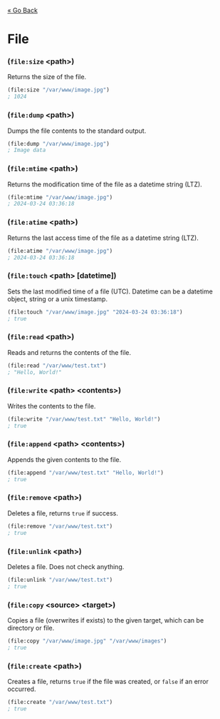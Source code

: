 [&laquo; Go Back](./Expr.md)
# File


### (`file:size` \<path>)
Returns the size of the file.
```lisp
(file:size "/var/www/image.jpg")
; 1024
```

### (`file:dump` \<path>)
Dumps the file contents to the standard output.
```lisp
(file:dump "/var/www/image.jpg")
; Image data
```

### (`file:mtime` \<path>)
Returns the modification time of the file as a datetime string (LTZ).
```lisp
(file:mtime "/var/www/image.jpg")
; 2024-03-24 03:36:18
```

### (`file:atime` \<path>)
Returns the last access time of the file as a datetime string (LTZ).
```lisp
(file:atime "/var/www/image.jpg")
; 2024-03-24 03:36:18
```

### (`file:touch` \<path> [datetime])
Sets the last modified time of a file (UTC). Datetime can be a datetime object, string or a unix timestamp.
```lisp
(file:touch "/var/www/image.jpg" "2024-03-24 03:36:18")
; true
```

### (`file:read` \<path>)
Reads and returns the contents of the file.
```lisp
(file:read "/var/www/test.txt")
; "Hello, World!"
```

### (`file:write` \<path> \<contents>)
Writes the contents to the file.
```lisp
(file:write "/var/www/test.txt" "Hello, World!")
; true
```

### (`file:append` \<path> \<contents>)
Appends the given contents to the file.
```lisp
(file:append "/var/www/test.txt" "Hello, World!")
; true
```

### (`file:remove` \<path>)
Deletes a file, returns `true` if success.
```lisp
(file:remove "/var/www/test.txt")
; true
```

### (`file:unlink` \<path>)
Deletes a file. Does not check anything.
```lisp
(file:unlink "/var/www/test.txt")
; true
```

### (`file:copy` \<source> \<target>)
Copies a file (overwrites if exists) to the given target, which can be directory or file.
```lisp
(file:copy "/var/www/image.jpg" "/var/www/images")
; true
```

### (`file:create` \<path>)
Creates a file, returns `true` if the file was created, or `false` if an error occurred.
```lisp
(file:create "/var/www/test.txt")
; true
```
